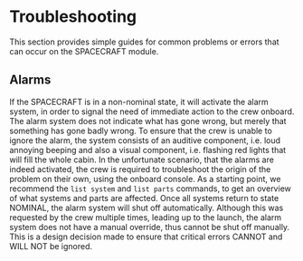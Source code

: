 # Troubleshooting

This section provides simple guides for common problems or errors that can occur on the SPACECRAFT module.

## Alarms

If the SPACECRAFT is in a non-nominal state, it will activate the alarm system, in order to signal the need of immediate action to the crew onboard. The alarm system does not indicate what has gone wrong, but merely that something has gone badly wrong. To ensure that the crew is unable to ignore the alarm, the system consists of an auditive component, i.e. loud annoying beeping and also a visual component, i.e. flashing red lights that will fill the whole cabin. In the unfortunate scenario, that the alarms are indeed activated, the crew is required to troubleshoot the origin of the problem on their own, using the onboard console. As a starting point, we recommend the `list system` and `list parts` commands, to get an overview of what systems and parts are affected. Once all systems return to state NOMINAL, the alarm system will shut off automatically. Although this was requested by the crew multiple times, leading up to the launch, the alarm system does not have a manual override, thus cannot be shut off manually. This is a design decision made to ensure that critical errors CANNOT and WILL NOT be ignored.